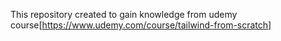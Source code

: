 This repository created to gain knowledge from udemy course[https://www.udemy.com/course/tailwind-from-scratch]
